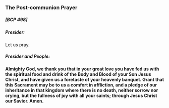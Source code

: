 ### The Post-communion Prayer
##### [BCP 498]
##### Presider:
Let us pray.

##### Presider and **People:**
**Almighty God, we thank you that in your great love you have fed us with the spiritual food and drink of the Body and Blood of your Son Jesus Christ, and have given us a foretaste of your heavenly banquet. Grant that this Sacrament may be to us a comfort in affliction, and a pledge of our inheritance in that kingdom where there is no death, neither sorrow nor crying, but the fullness of joy with all your saints; through Jesus Christ our Savior. Amen.**
